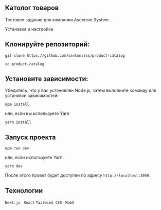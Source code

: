 ## Католог товаров
Тестовое задание для компании Ascensio System.

Установка и настройка 
## Клонируйте репозиторий: 
```git clone https://github.com/santonssss/product-catalog```

```cd product-catalog```

## Установите зависимости:

Убедитесь, что у вас установлен Node.js, затем выполните команду для установки зависимостей:

```npm install```

или, если вы используете Yarn:

```yarn install```


## Запуск проекта

```npm run dev``` 

или, если используете Yarn:

```yarn dev```

После этого проект будет доступен по адресу ```http://localhost:3000.```

## Технологии

```Next.js ```   ```React``` 
```Tailwind CSS ```
```MobX``` 
